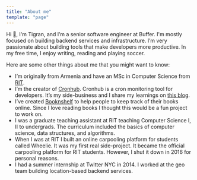 ```yaml
---
title: "About me"
template: "page"
---
```


Hi 👋, I'm Tigran, and I’m a senior software engineer at Buffer. I'm mostly focused on building backend services and infrastructure. I’m very passionate about building tools that make developers more productive. In my free time, I enjoy writing, reading and playing soccer.

Here are some other things about me that you might want to know:

- I’m originally from Armenia and have an MSc in Computer Science from [RIT](https://rit.edu).
- I’m the creator of [Cronhub](https://cronhub.io). Cronhub is a cron monitoring tool for developers. It’s my side-business and I share my learnings on [this blog](https://blog.cronhub.io).
- I’ve created [Booknshelf](https://booknshelf.com)  to help people to keep track of their books online. Since I love reading books I thought this would be a fun project to work on.
- I was a graduate teaching assistant at RIT teaching Computer Science I, II to undergrads. The curriculum included the basics of computer science, data structures, and algorithms.
- When I was at RIT I built an online carpooling platform for students called Wheelie. It was my first real side-project. It became the official carpooling platform for RIT students. However, I shut it down in 2016 for personal reasons.
- I had a summer internship at Twitter NYC in 2014. I worked at the geo team building location-based backend services.
